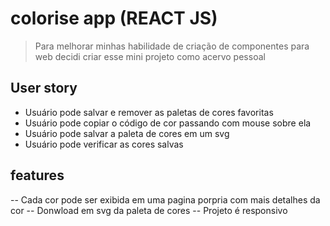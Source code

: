 # colorise app (REACT JS)

> Para melhorar minhas habilidade de criação de componentes para web decidi criar esse mini projeto como acervo pessoal

## User story

- Usuário pode salvar e remover as paletas de cores favoritas
- Usuário pode copiar o código de cor passando com mouse sobre ela
- Usuário pode salvar a paleta de cores em um svg
- Usuário pode verificar as cores salvas

## features

-- Cada cor pode ser exibida em uma pagina porpria com mais detalhes da cor
-- Donwload em svg da paleta de cores
-- Projeto é responsivo

